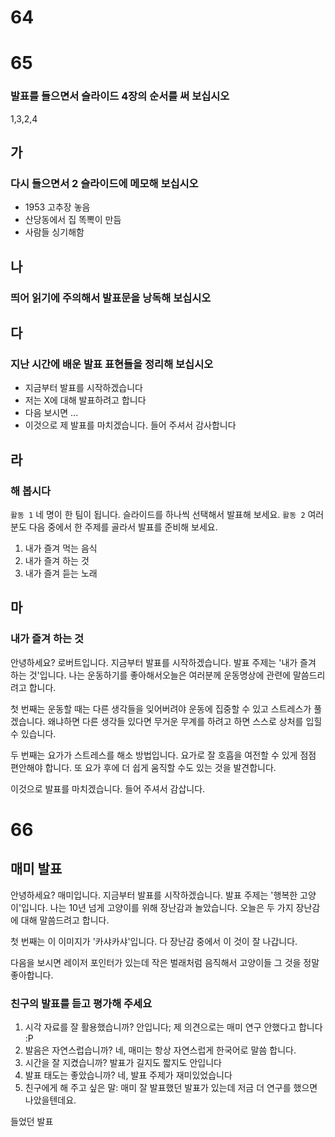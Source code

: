 # 64
# 65
### 발표를 들으면서 슬라이드 4장의 순서를 써 보십시오
1,3,2,4
## 가
### 다시 들으면서 2 슬라이드에 메모해 보십시오
* 1953 고추장 놓음
* 산당동에서 집 똑뽁이 만듬
* 사람들 싱기해함
## 나
### 띄어 읽기에 주의해서 발표문을 낭독해 보십시오
## 다
### 지난 시간에 배운 발표 표현들을 정리해 보십시오
* 지금부터 발표를 시작하겠습니다
* 저는 X에 대해 발표하려고 합니다
* 다음 보시면 ...
* 이것으로 제 발표를 마치겠습니다. 들어 주셔서 감사합니다
## 라
### 해 봅시다
`활동 1` 네 명이 한 팀이 됩니다. 슬라이드를 하나씩 선택해서 발표해 보세요.
`활동 2` 여러분도 다음 중에서 한 주제를 골라서 발표를 준비해 보세요.
1. 내가 즐겨 먹는 음식
2. 내가 즐겨 하는 것
3. 내가 즐겨 듣는 노래
## 마
### 내가 즐겨 하는 것
안녕하세요? 로버트입니다. 지금부터 발표를 시작하겠습니다. 발표 주제는 '내가 즐겨 하는 것'입니다. 나는 운동하기를 좋아해서오늘은 여러분께 운동명상에 관련에 말씀드리려고 합니다.

첫 번째는 운동할 때는 다른 생각들을 잊어버려야 운동에 집중할 수 있고 스트레스가 풀겠습니다. 왜냐하면 다른 생각들 있다면 무거운 무계를 하려고 하면 스스로 상처를 입힐 수 있습니다.

두 번째는 요가가 스트레스를 해소 방법입니다. 요가로 잘 호흡을 여전할 수 있게 점점 편안해야 합니다. 또 요가 후에 더 쉽게 움직할 수도 있는 것을 발견합니다.

이것으로 발표를 마치겠습니다. 들어 주셔서 감삽니다.
# 66
## 매미 발표
안녕하세요? 매미입니다. 지금부터 발표를 시작하겠습니다. 발표 주제는 '행복한 고양이'입니다. 나는 10년 넘게 고양이를 위해 장난감과 놀았습니다. 오늘은 두 가지 장난감에 대해 말씀드려고 합니다.

첫 번째는 이 이미지가 '카샤카샤'입니다. 다 장난감 중에서 이 것이 잘 나갑니다.

다음을 보시면 레이저 포인터가 있는데 작은 벌래처럼 음직해서 고양이들 그 것을 정말 좋아합니다.

### 친구의 발표를 듣고 평가해 주세요
1. 시각 자료를 잘 활용했습니까? 안입니다; 제 의견으로는 매미 연구 안했다고 합니다 :P
2. 발음은 자연스럽습니까? 네, 매미는 항상 자연스럽게 한국어로 말씀 합니다.
3. 시간을 잘 지켰습니까? 발표가 길지도 짧지도 안입니다
4. 발표 태도는 좋았습니까? 네, 발표 주제가 재미있었습니다
5. 친구에게 해 주고 싶은 말: 매미 잘 발표했던 발표가 있는데 저금 더 연구를 했으면 나았을텐데요.

들었던 발표